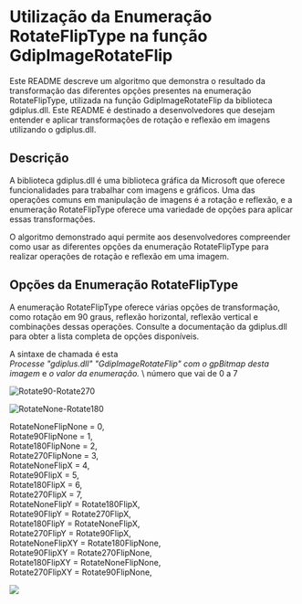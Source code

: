 # Utilização da Enumeração RotateFlipType na função GdipImageRotateFlip 

Este README descreve um algoritmo que demonstra o resultado da transformação das diferentes opções presentes na enumeração RotateFlipType, 
utilizada na função GdipImageRotateFlip da biblioteca gdiplus.dll. 
Este README é destinado a desenvolvedores que desejam entender e aplicar transformações de rotação e reflexão em imagens utilizando o gdiplus.dll.

## Descrição
A biblioteca gdiplus.dll é uma biblioteca gráfica da Microsoft que oferece funcionalidades para trabalhar com imagens e gráficos. 
Uma das operações comuns em manipulação de imagens é a rotação e reflexão,
e a enumeração RotateFlipType oferece uma variedade de opções para aplicar essas transformações.

O algoritmo demonstrado aqui permite aos desenvolvedores compreender como usar as diferentes opções da enumeração RotateFlipType para realizar operações de rotação e reflexão em uma imagem.

## Opções da Enumeração RotateFlipType
A enumeração RotateFlipType oferece várias opções de transformação, como
rotação em 90 graus, 
reflexão horizontal, 
reflexão vertical 
e combinações dessas operações. 
Consulte a documentação da gdiplus.dll para obter a lista completa de opções disponíveis.

A sintaxe de chamada é esta  
_Processe "gdiplus.dll" "GdipImageRotateFlip" com_ 
  _o gpBitmap desta imagem_ e 
  _o valor da enumeração._ \ número que vai de 0 a 7

<p>
<img src="https://github.com/elenderg/Portugues-Puro/blob/77ec44b2bc042a1e2e7044b74689d0837c62b653/recursos/algoritmos%20para%20teste%20-%20n%C3%A3o%20alterar/CEL/RotateFlip/Rotate90-Rotate270.png" alt="Rotate90-Rotate270" > </p><p>
<img src="https://github.com/elenderg/Portugues-Puro/blob/77ec44b2bc042a1e2e7044b74689d0837c62b653/recursos/algoritmos%20para%20teste%20-%20n%C3%A3o%20alterar/CEL/RotateFlip/RotateNone-Rotate180.png" alt="RotateNone-Rotate180" >
 </p>


RotateNoneFlipNone = 0,  
Rotate90FlipNone = 1,  
Rotate180FlipNone = 2,  
Rotate270FlipNone = 3,  
RotateNoneFlipX = 4,  
Rotate90FlipX = 5,  
Rotate180FlipX = 6,  
Rotate270FlipX = 7,  
RotateNoneFlipY = Rotate180FlipX,  
Rotate90FlipY = Rotate270FlipX,  
Rotate180FlipY = RotateNoneFlipX,  
Rotate270FlipY = Rotate90FlipX,  
RotateNoneFlipXY = Rotate180FlipNone,  
Rotate90FlipXY = Rotate270FlipNone,  
Rotate180FlipXY = RotateNoneFlipNone,  
Rotate270FlipXY = Rotate90FlipNone,  

<p>
<img src="https://github.com/elenderg/Portugues-Puro/blob/5f986bf23bd70d2494bbf6b6a75f473f40bb8ef4/recursos/algoritmos%20para%20teste%20-%20n%C3%A3o%20alterar/CEL/RotateFlip/setas.png" > </p>
